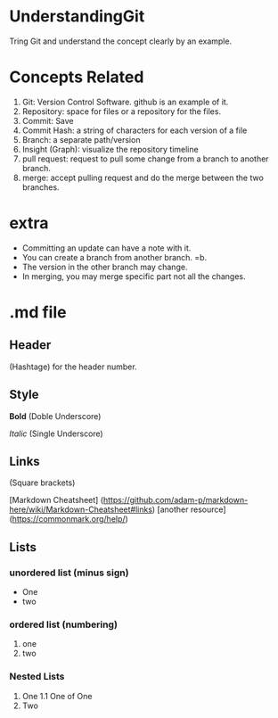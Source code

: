 # UnderstandingGit
Tring Git and understand the concept clearly by an example. 


# Concepts Related 
1. Git: Version Control Software. github is an example of it. 
2. Repository: space for files or a repository for the files. 
3. Commit: Save 
4. Commit Hash: a string of characters for each version of a file
5. Branch:  a separate path/version
6. Insight (Graph): visualize the repository timeline 
7. pull request: request to pull some change from a branch to another branch.
8. merge: accept pulling request and do the merge between the two branches.


# extra 
-	Committing an update can have a note with it. 
-	You can create a branch from another branch. =b.
-	The version in the other branch may change.
-	In merging, you may merge specific part not all the changes. 


# .md file 


## Header
(Hashtage) for the header number. 



## Style
__Bold__
(Doble Underscore)

_Italic_
(Single Underscore) 

## Links 
(Square brackets)

[Markdown Cheatsheet] (https://github.com/adam-p/markdown-here/wiki/Markdown-Cheatsheet#links) 
[another resource] (https://commonmark.org/help/)

## Lists
### unordered list (minus sign)
- One
- two

### ordered list (numbering)
1. one 
2. two 

### Nested Lists 
1. One
1.1 One of One
2. Two 
